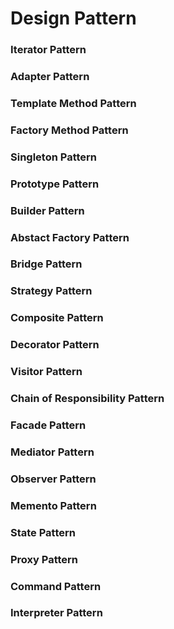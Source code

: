 # Design Pattern

### Iterator Pattern

### Adapter Pattern

### Template Method Pattern

### Factory Method Pattern

### Singleton Pattern

### Prototype Pattern

### Builder Pattern

### Abstact Factory Pattern

### Bridge Pattern

### Strategy Pattern

### Composite Pattern

### Decorator Pattern

### Visitor Pattern

### Chain of Responsibility Pattern

### Facade Pattern

### Mediator Pattern

### Observer Pattern

### Memento Pattern

### State Pattern

### Proxy Pattern

### Command Pattern

### Interpreter Pattern